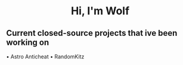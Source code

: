 <h1 align="center">Hi, I'm Wolf</h1>

<h2> Current closed-source projects that ive been working on </h2>

• Astro Anticheat
• RandomKitz
